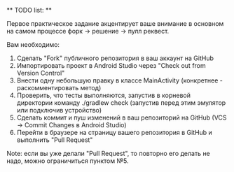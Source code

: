 ** TODO list: **

Первое практическое задание акцентирует ваше внимание в основном на самом процессе форк -> решение -> пулл реквест.

Вам необходимо:

1. Сделать "Fork" публичного репозитория в ваш аккаунт на GitHub
2. Импортировать проект в Android Studio через "Check out from Version Control"
3. Внести одну небольшую правку в классе MainActivity (конкретнее - раскомментировать метод)
4. Проверить, что тесты выполняются, запустив в корневой директории команду ./gradlew check (запустив перед этим эмулятор или подключив устройство)
5. Сделать коммит и пуш изменений в ваш репозиторий на GitHub (VCS -> Commit Changes в Android Studio)
6. Перейти в браузере на страницу вашего репозитория в GitHub и выполнить "Pull Request"

Note: если вы уже делали "Pull Request", то повторно его делать не надо, можно ограничиться пунктом №5.

